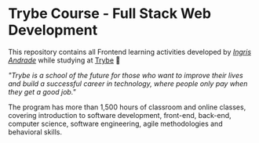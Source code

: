 # Trybe Course - Full Stack Web Development

This repository contains all Frontend learning activities developed by _[Ingris Andrade](https://www.linkedin.com/in/ingrisandrade/)_ while studying at [Trybe](https://www.betrybe.com/) :rocket:

_"Trybe is a school of the future for those who want to improve their lives and build a successful career in technology, where people only pay when they get a good job."_

The program has more than 1,500 hours of classroom and online classes, covering introduction to software development, front-end, back-end, computer science, software engineering, agile methodologies and behavioral skills.




